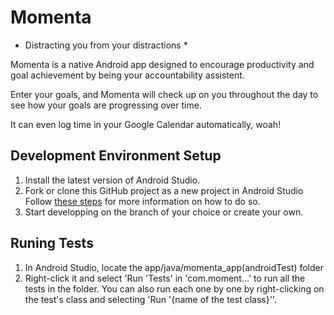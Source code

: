 # Momenta 
* Distracting you from your distractions *

Momenta is a native Android app designed to encourage productivity and goal achievement by being your accountability assistent. 

Enter your goals, and Momenta will check up on you throughout the day to see how your goals are progressing over time. 

It can even log time in your Google Calendar automatically, woah! 

## Development Environment Setup

1. Install the latest version of Android Studio.
2. Fork or clone this GitHub project as a new project in Android Studio Follow [these steps](https://www.londonappdeveloper.com/how-to-clone-a-github-project-on-android-studio/) for more information on how to do so.
3. Start developping on the branch of your choice or create your own.

## Runing Tests

1. In Android Studio, locate the app/java/momenta_app(androidTest) folder 
2. Right-click it and select 'Run 'Tests' in 'com.moment...' to run all the tests in the folder. You can also run each one by one by right-clicking on the test's class and selecting 'Run '{name of the test class}''. 



